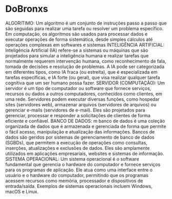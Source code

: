 # DoBronxs
ALGORITIMO: Um algoritmo é um conjunto de instruções passo a passo que são seguidas para realizar uma tarefa ou resolver um problema específico. Em computação, os algoritmos são usados para processar dados e executar operações de forma sistemática, desde simples cálculos até operações complexas em softwares e sistemas
INTELIGÊNCIA ARTIFICIAL: Inteligência Artificial (IA) refere-se a sistemas ou máquinas que são projetados para simular a inteligência humana e realizar tarefas que normalmente requerem intervenção humana, como reconhecimento de fala, tomada de decisões e resolução de problemas. A IA pode ser categorizada em diferentes tipos, como IA fraca (ou estreita), que é especializada em tarefas específicas, e IA forte (ou geral), que visa realizar qualquer tarefa cognitiva que um ser humano possa fazer.
SERVIDOR (COMPUTAÇÃO): Um servidor é um tipo de computador ou software que fornece serviços, recursos ou dados a outros computadores, conhecidos como clientes, em uma rede. Servidores podem executar diversas funções, como hospedar sites (servidores web), armazenar arquivos (servidores de arquivos) ou gerenciar e-mails (servidores de e-mail). Eles são projetados para gerenciar, processar e responder a solicitações de clientes de forma eficiente e confiável.
BANCO DE DADOS: m banco de dados é uma coleção organizada de dados que é armazenada e gerenciada de forma que permite o fácil acesso, manipulação e atualização das informações. Bancos de dados são geridos por sistemas de gerenciamento de banco de dados (SGBDs), que permitem a execução de operações como consultas, inserções, atualizações e exclusões de dados. Eles são amplamente utilizados em aplicações empresariais, websites e sistemas de informação.
SISTEMA OPERACIONAL: Um sistema operacional é o software fundamental que gerencia o hardware do computador e fornece serviços para os programas de aplicação. Ele atua como uma interface entre o usuário e o hardware do computador, permitindo que os programas acessem recursos como memória, processador e dispositivos de entrada/saída. Exemplos de sistemas operacionais incluem Windows, macOS e Linux.

